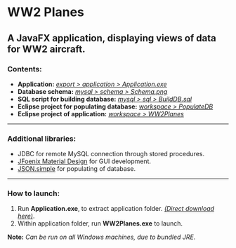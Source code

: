 # WW2 Planes

## A JavaFX application, displaying views of data for WW2 aircraft.

### Contents:

- **Application:** [*export > application > Application.exe*](https://github.com/jasonthorne/WW2Planes/tree/main/export/application)
- **Database schema:** [*mysql > schema > Schema.png*](https://github.com/jasonthorne/WW2Planes/tree/main/mysql/schema)
- **SQL script for building database:** [*mysql > sql > BuildDB.sql*](https://github.com/jasonthorne/WW2Planes/tree/main/mysql/sql)
- **Eclipse project for populating database:** [*workspace > PopulateDB*](https://github.com/jasonthorne/WW2Planes/tree/main/workspace/PopulateDB)
- **Eclipse project of application:** [*workspace > WW2Planes*](https://github.com/jasonthorne/WW2Planes/tree/main/workspace/WW2Planes)
****
### Additional libraries:

- JDBC for remote MySQL connection through stored procedures.
- [JFoenix Material Design](https://github.com/sshahine/JFoenix) for GUI development.
- [JSON.simple](https://code.google.com/archive/p/json-simple/) for populating of database.
****
### How to launch:

1. Run **Application.exe**, to extract application folder. [*(Direct download here)*](https://github.com/jasonthorne/WW2Planes/raw/main/export/application/Application.exe).  
2. Within application folder, run **WW2Planes.exe** to launch.

**Note:** *Can be run on all Windows machines, due to bundled JRE.*
